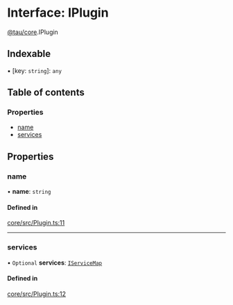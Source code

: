 # Interface: IPlugin

[@tau/core](../modules/tau_core.md).IPlugin

## Indexable

▪ [key: `string`]: `any`

## Table of contents

### Properties

- [name](tau_core.IPlugin.md#name)
- [services](tau_core.IPlugin.md#services)

## Properties

### name

• **name**: `string`

#### Defined in

[core/src/Plugin.ts:11](https://github.com/tau-mud/tau/blob/6645dc6/packages/core/src/Plugin.ts#L11)

___

### services

• `Optional` **services**: [`IServiceMap`](tau_core.IServiceMap.md)

#### Defined in

[core/src/Plugin.ts:12](https://github.com/tau-mud/tau/blob/6645dc6/packages/core/src/Plugin.ts#L12)
